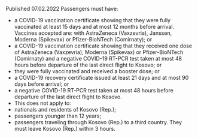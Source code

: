 Published 07.02.2022
Passengers must have:
- a COVID-19 vaccination certificate showing that they were fully vaccinated at least 15 days and at most 12 months before arrival. Vaccines accepted are: with AstraZeneca (Vaxzevria), Janssen, Moderna (Spikevax) or Pfizer-BioNTech (Comirnaty); or
- a COVID-19 vaccination certificate showing that they received one dose of AstraZeneca (Vaxzevria), Moderna (Spikevax) or Pfizer-BioNTech (Comirnaty) and a negative COVID-19 RT-PCR test taken at most 48 hours before departure of the last direct flight to Kosovo; or
- they were fully vaccinated and received a booster dose; or
- a COVID-19 recovery certificate issued at least 21 days and at most 90 days before arrival; or
- a negative COVID-19 RT-PCR test taken at most 48 hours before departure of the last direct flight to Kosovo.
- This does not apply to:
- nationals and residents of Kosovo (Rep.);
- passengers younger than 12 years;
- passengers traveling through Kosovo (Rep.) to a third country. They must leave Kosovo (Rep.) within 3 hours.